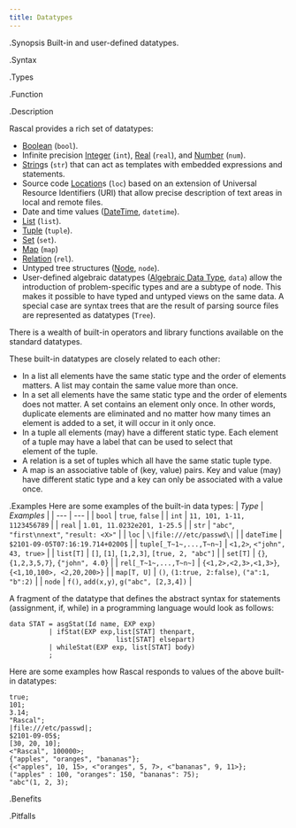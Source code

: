 ```yaml
---
title: Datatypes
---
```


.Synopsis
Built-in and user-defined datatypes.

.Syntax

.Types

.Function

.Description

Rascal provides a rich set of datatypes:

*  [Boolean]((Rascal:Values-Boolean)) (`bool`).
*  Infinite precision [Integer]((Rascal:Values-Integer)) (`int`), 
   [Real]((Rascal:Values-Real)) (`real`), and [Number]((Rascal:Values-Number)) (`num`).
*  [String]((Rascal:Values-String))s (`str`) that can act as templates with embedded expressions and statements. 
*  Source code [Location]((Rascal:Values-Location))s (`loc`) based on an extension of Universal Resource Identifiers (URI) that allow precise description of text areas in local and remote files.
*  Date and time values ([DateTime]((Rascal:Values-DateTime)), `datetime`).
*  [List]((Rascal:Values-List)) (`list`).
*  [Tuple]((Rascal:Values-Tuple)) (`tuple`).
*  [Set]((Rascal:Values-Set)) (`set`).
*  [Map]((Rascal:Values-Map)) (`map`) 
*  [Relation]((Rascal:Values-Relation)) (`rel`). 
*  Untyped tree structures ([Node]((Rascal:Values-Node)), `node`).  
*  User-defined algebraic datatypes ([Algebraic Data Type]((Rascal:Declarations-AlgebraicDataType)), `data`) allow the introduction of problem-specific types and are a subtype of node. 
  This makes it possible to have typed
  and untyped views on the same data. 
  A special case are syntax trees that are the result of parsing source files are represented 
  as datatypes (`Tree`).


There is a wealth of built-in operators and library functions available on the standard datatypes. 

These built-in datatypes are closely related to each other:

*  In a list all elements have the same static type and the order of elements matters. A list may contain the same value more than once.
*  In a set all elements have the same static type and the order of elements does not matter.
  A set contains an element only once. In other words, duplicate elements are eliminated 
  and no matter how many times an element is added to a set, it will occur in it only once.
*  In a tuple all elements (may) have a different static type. Each element of a tuple may have a label that can be used to select that  
  element of the tuple.
*  A relation is a set of tuples which all have the same static tuple type.
*  A map is an associative table of (key, value) pairs. Key and value (may) have different static 
  type and a key can only be associated with a value once.

.Examples
Here are some examples of the built-in data types:
| _Type_                    | _Examples_ |
| --- | --- |
| `bool`                    | `true`, `false` |
| `int`                     | `11, 101, 1-11, 1123456789` |
| `real`                    | `1.01, 11.0232e201, 1-25.5` |
| `str`                     | `"abc"`, `"first\nnext"`, `"result: <X>"` |
| `loc`                     | `\|file:///etc/passwd\|` |
| `dateTime`                | `$2101-09-05T07:16:19.714+0200$` |
| `tuple[_T~1~,...,T~n~]`	| `<1,2>`, `<"john", 43, true>` |
| `list[T]`               | `[]`, `[1]`, `[1,2,3]`, `[true, 2, "abc"]` |
| `set[T]`                | `{}`, `{1,2,3,5,7}`, `{"john", 4.0}` |
| `rel[_T~1~,...,T~n~]`   | `{<1,2>,<2,3>,<1,3>}`, `{<1,10,100>, <2,20,200>}` |
| `map[T, U]`           | `()`, `(1:true, 2:false)`, `("a":1, "b":2)` |
| `node`                    | `f()`, `add(x,y)`, `g("abc", [2,3,4])` |


A fragment of the datatype that defines the abstract syntax for statements (assignment, if, while) in a programming language would look as follows:

```rascal
data STAT = asgStat(Id name, EXP exp)
          | ifStat(EXP exp,list[STAT] thenpart,
                           list[STAT] elsepart) 
          | whileStat(EXP exp, list[STAT] body)
          ;
```

Here are some examples how Rascal responds to values of the above built-in datatypes:
```rascal-shell
true;
101;
3.14;
"Rascal";
|file:///etc/passwd|;
$2101-09-05$;
[30, 20, 10];
<"Rascal", 100000>;
{"apples", "oranges", "bananas"};
{<"apples", 10, 15>, <"oranges", 5, 7>, <"bananas", 9, 11>};
("apples" : 100, "oranges": 150, "bananas": 75);
"abc"(1, 2, 3);
```


.Benefits

.Pitfalls

